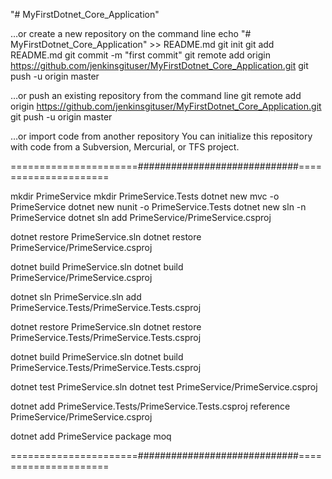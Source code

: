"# MyFirstDotnet_Core_Application" 


…or create a new repository on the command line
echo "# MyFirstDotnet_Core_Application" >> README.md
git init
git add README.md
git commit -m "first commit"
git remote add origin https://github.com/jenkinsgituser/MyFirstDotnet_Core_Application.git
git push -u origin master
                
…or push an existing repository from the command line
git remote add origin https://github.com/jenkinsgituser/MyFirstDotnet_Core_Application.git
git push -u origin master

…or import code from another repository
You can initialize this repository with code from a Subversion, Mercurial, or TFS project.

======================#############################=====================

mkdir PrimeService
mkdir PrimeService.Tests
dotnet new mvc -o PrimeService
dotnet new nunit -o PrimeService.Tests
dotnet new sln -n PrimeService
dotnet sln add PrimeService/PrimeService.csproj

dotnet restore PrimeService.sln
dotnet restore PrimeService/PrimeService.csproj

dotnet build PrimeService.sln
dotnet build PrimeService/PrimeService.csproj

dotnet sln PrimeService.sln add PrimeService.Tests/PrimeService.Tests.csproj

dotnet restore PrimeService.sln
dotnet restore PrimeService.Tests/PrimeService.Tests.csproj

dotnet build PrimeService.sln
dotnet build PrimeService.Tests/PrimeService.Tests.csproj

dotnet test PrimeService.sln
dotnet test PrimeService/PrimeService.csproj

dotnet add PrimeService.Tests/PrimeService.Tests.csproj reference PrimeService/PrimeService.csproj

dotnet add PrimeService package moq

======================#############################=====================
